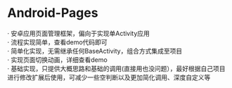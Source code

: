 # Android-Pages
· 安卓应用页面管理框架，偏向于实现单Activity应用<br>
· 流程实现简单，查看demo代码即可<br>
· 简单化实现，无需继承任何BaseActivity，组合方式集成至项目<br>
· 实现页面切换动画，详细查看demo<br>
· 基础实现，只提供大概思路和基础的调用(直接用也没问题），最好根据自己项目进行修改扩展后使用，可减少一些空判断以及更加简化调用、深度自定义等<br>
